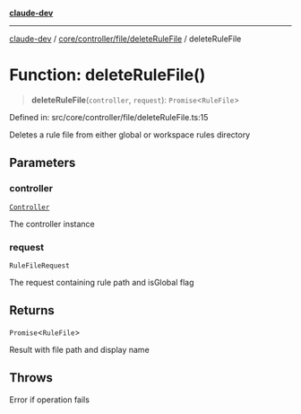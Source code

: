 [**claude-dev**](../../../../../README.md)

***

[claude-dev](../../../../../README.md) / [core/controller/file/deleteRuleFile](../README.md) / deleteRuleFile

# Function: deleteRuleFile()

> **deleteRuleFile**(`controller`, `request`): `Promise`\<`RuleFile`\>

Defined in: src/core/controller/file/deleteRuleFile.ts:15

Deletes a rule file from either global or workspace rules directory

## Parameters

### controller

[`Controller`](../../../classes/Controller.md)

The controller instance

### request

`RuleFileRequest`

The request containing rule path and isGlobal flag

## Returns

`Promise`\<`RuleFile`\>

Result with file path and display name

## Throws

Error if operation fails
